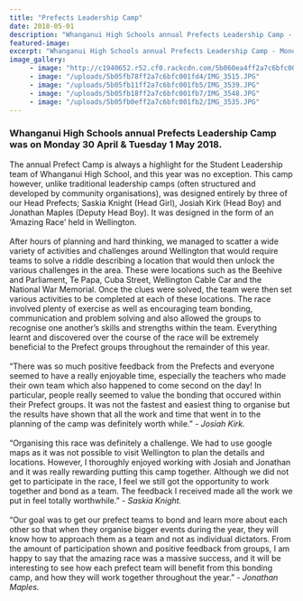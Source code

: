 ```yaml
---
title: "Prefects Leadership Camp"
date: 2018-05-01
description: "Whanganui High Schools annual Prefects Leadership Camp - Monday 30 April & Tuesday 1 May 2018..."
featured-image: 
excerpt: "Whanganui High Schools annual Prefects Leadership Camp - Monday 30 April & Tuesday 1 May 2018."
image_gallery:
	 - image: "http://c1940652.r52.cf0.rackcdn.com/5b060ea4ff2a7c6bfc001ff4/Main-photo-4.jpg"
	 - image: "/uploads/5b05fb78ff2a7c6bfc001fd4/IMG_3515.JPG"
	 - image: "/uploads/5b05fb11ff2a7c6bfc001fb5/IMG_3539.JPG"
	 - image: "/uploads/5b05fb18ff2a7c6bfc001fb7/IMG_3548.JPG"
	 - image: "/uploads/5b05fb0eff2a7c6bfc001fb2/IMG_3535.JPG"
---
```


<h3>Whanganui High Schools annual&nbsp;Prefects Leadership Camp was on Monday 30 April &amp; Tuesday 1 May 2018.</h3>
<p>The annual Prefect Camp is always a highlight for the Student Leadership team of Whanganui High School, and this year was no exception. This camp however, unlike traditional leadership camps (often structured and developed by community organisations), was designed entirely by three of our Head Prefects; Saskia Knight (Head Girl), Josiah Kirk (Head Boy) and Jonathan Maples (Deputy Head Boy). It was designed in the form of an &lsquo;Amazing Race&rsquo; held in Wellington. <br /> <br />After hours of planning and hard thinking, we managed to scatter a wide variety of activities and challenges around Wellington that would require teams to solve a riddle describing a location that would then unlock the various challenges in the area. These were locations such as the Beehive and Parliament, Te Papa, Cuba Street, Wellington Cable Car and the National War Memorial. Once the clues were solved, the team were then set various activities to be completed at each of these locations. The race involved plenty of exercise as well as encouraging team bonding, communication and problem solving and also allowed the groups to recognise one another&rsquo;s skills and strengths within the team. Everything learnt and discovered over the course of the race will be extremely beneficial to the Prefect groups throughout the remainder of this year. <br /> <br />&ldquo;There was so much positive feedback from the Prefects and everyone seemed to have a really enjoyable time, especially the teachers who made their own team which also happened to come second on the day! In particular, people really seemed to value the bonding that occured within their Prefect groups. It was not the fastest and easiest thing to organise but the results have shown that all the work and time that went in to the planning of the camp was definitely worth while.&rdquo; - <em>Josiah Kirk.</em> <br /> <br />&ldquo;Organising this race was definitely a challenge. We had to use google maps as it was not possible to visit Wellington to plan the details and locations. However, I thoroughly enjoyed working with Josiah and Jonathan and it was really rewarding putting this camp together. Although we did not get to participate in the race, I feel we still got the opportunity to work together and bond as a team. The feedback I received made all the work we put in feel totally worthwhile.&rdquo; - <em>Saskia Knight.</em> <br /> <br />&ldquo;Our goal was to get our prefect teams to bond and learn more about each other so that when they organise bigger events during the year, they will know how to approach them as a team and not as individual dictators. From the amount of participation shown and positive feedback from groups, I am happy to say that the amazing race was a massive success, and it will be interesting to see how each prefect team will benefit from this bonding camp, and how they will work together throughout the year.&rdquo; - <em>Jonathan Maples.</em></p>

